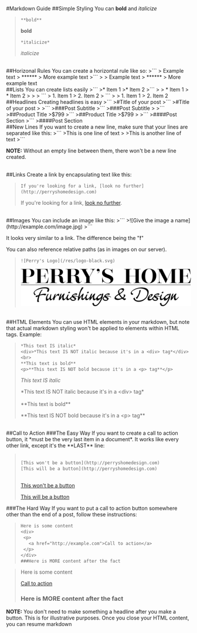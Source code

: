 #Markdown Guide
##Simple Styling
You can **bold** and *italicize*
>```
>**bold**
>```
>**bold**
>
>```
>*italicize*
>```
>*italicize*

<br>
##Horizonal Rules
You can create a horizontal rule like so:
>```
> Example text
> ******
> More example text
>```
>
> Example text
> ******
> More example text

<br>
##Lists
You can create lists easily
>```
>* Item 1
>* Item 2
>```
>
> * Item 1
> * Item 2
>
>
> ```
> 1. Item 1
> 2. Item 2
> ```
> 
> 1. Item 1
> 2. Item 2

<br>
##Headlines
Creating headlines is easy
>```
>#Title of your post
>```
>#Title of your post
>
>```
>###Post Subtitle
>```
>###Post Subtitle
>
>```
>##Product Title
>$799
>```
>##Product Title
>$799
>
>```
>####Post Section
>```
>####Post Section

<br>
##New Lines
If you want to create a new line, make sure that your lines are separated like this:
>```
>This is one line of text
> 
>This is another line of text
>```

**NOTE:** Without an empty line between them, there won't be a new line created.

<br>
##Links
Create a link by encapsulating text like this:
<blockquote><p><pre><code>If you're looking for a link, [look no further](http://perryshomedesign.com)</code></pre></p>
If you're looking for a link, <a href="http://perryshomedesign.com">look no further</a>.
<p></p>
</blockquote>

<br>
##Images
You can include an image like this:
>```
>![Give the image a name](http://example.com/image.jpg)
>```

It looks very similar to a link. The difference being the "**!**"

You can also reference relative paths (as in images on our server).
>```
>![Perry's Logo](/res/logo-black.svg)
>```
>![Perry's Logo](/res/logo-black.svg)

<br>
##HTML Elements
You can use HTML elements in your markdown, but note that actual markdown styling won't be applied to elements within HTML tags. Example:

>
>```
>*This text IS italic*
><div>*This text IS NOT italic because it's in a <div> tag*</div>
><br>
>**This text is bold**
><p>**This text IS NOT bold because it's in a <p> tag**</p>
>```
>
>*This text IS italic*
><div>*This text IS NOT italic because it's in a &lt;div&gt; tag*</div>
><br>
>**This text is bold**
><p>**This text IS NOT bold because it's in a &lt;p&gt; tag**</p>

<br>
##Call to Action
###The Easy Way
If you want to create a call to action button, it *must be the very last item in a document*. It works like every other link, except it's the **LAST** line:

<blockquote>
<p>
<pre>
<code>
[This won't be a button](http://perryshomedesign.com)
[This will be a button](http://perryshomedesign.com)
</code>
</pre>
</p>
<p>
<a href="http://perryshomedesign.com">This won't be a button</a>
</p>
<p>
<a href="http://perryshomedesign.com" style="text-align:center;">This will be a button</a>
</p>
</blockquote>

###The Hard Way
If you want to put a call to action button somewhere other than the end of a post, follow these instructions:

>```
>Here is some content
><div>
>  <p>
>    <a href="http://example.com">Call to action</a>
>  </p>
></div>
>###Here is MORE content after the fact
>```

<blockquote>
<div>
<p>
Here is some content
</P>
<p>
<a href="#" style="text-align:center">Call to action</a>
</p>
<h3>
Here is MORE content after the fact
</h3>

</div>
</blockquote>

**NOTE:** You don't need to make something a headline after you make a button. This is for illustrative purposes. Once you close your HTML content, you can resume markdown